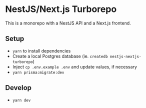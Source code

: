 # NestJS/Next.js Turborepo

This is a monorepo with a NestJS API and a Next.js frontend.

## Setup

- `yarn` to install dependencies
- Create a local Postgres database (ie. `createdb nestjs-nextjs-turborepo`)
- Inject `cp .env.example .env` and update values, if necessary
- `yarn prisma:migrate:dev`

## Develop

- `yarn dev`

